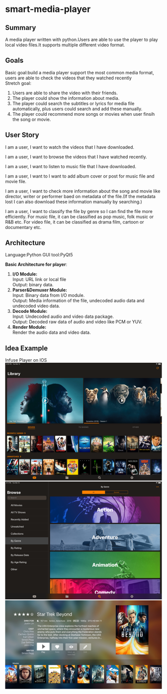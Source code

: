 # smart-media-player

## Summary
A media player written with python.Users are able to use the player to play local video files.It supports multiple different video format.

## Goals
Basic goal:build a media player support the most common media format, users are able to check the videos that they watched recently</br>
Stretch goal:
1. Users are able to share the video with their friends.
2. The player could show the information about media.
3. The player could search the subtitles or lyrics for media file automatically, plus users could search and add these manually.
4. The player could recommend more songs or movies when user finsih the song or movie. 
## User Story
I am a user, I want to watch the videos that I have downloaded.</br>

I am a user, I want to browse the videos that I have watched recently.</br>

I am a user, I want to listen to music file that I have downloaded.</br>

I am a user, I want to I want to add album cover or post for music file and movie file.</br>

I am a user, I want to check more information about the song and movie like director, writer or performer baed on metadata of the file.(If the metadata lost I can also download these information manually by searching.)</br>

I am a user, I want to classify the file by genre so I can find the file more efficiently. For music file, it can be classified as pop music, folk music or R&B etc. For video file, it can be classified as drama film, cartoon or documentary etc.</br>

## Architecture 
Language:Python GUI tool:PyQt5

**Basic Architecture for player**:</br>
1. **I/O Module:** </br>
Input: URL link or local file </br>
Output: binary data.
2. **Parser&Demuxer Module:** </br>
Input: Binary data from I/O module.</br>
Output: Media information of the file, undecoded audio data and undecoded video data.
3. **Decode Module:**</br>
Input: Undecoded audio and video data package.</br>
Output: Decoded raw data of audio and video like PCM or YUV.
4. **Render Module:**</br>
Render the audio data and video data.

## Idea Example
Infuse Player on IOS</br>
![image](https://github.com/bdjbray/smart-media-player/blob/master/Images/552x414bb%20(1).png)
![image](https://github.com/bdjbray/smart-media-player/blob/master/Images/552x414bb.png)
![image](https://github.com/bdjbray/smart-media-player/blob/master/Images/infuse-5-apple-tv-title-detail-100708786-orig.jpg)